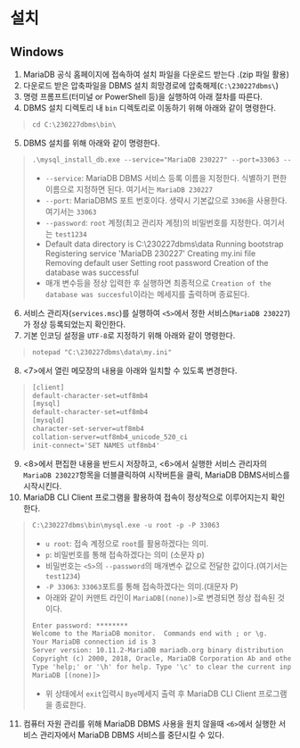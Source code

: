 # 설치
## Windows
1. MariaDB 공식 홈페이지에 접속하여 설치 파일을 다운로드 받는다 .(zip 파일 활용)
2. 다운로드 받은 압축파일을 DBMS 설치 희망경로에 압축해제(`C:\230227dbms\`)
3. 명령 프롬프트(터미널 or PowerShell 등)을 실행하여 아래 절차를 따른다.
4. DBMS 설치 디렉토리 내 `bin` 디렉토리로 이동하기 위해 아래와 같이 명령한다.
>```html
>cd C:\230227dbms\bin\
>```
5. DBMS 설치를 위해 아래와 같이 명령한다.
>```html
> .\mysql_install_db.exe --service="MariaDB 230227" --port=33063 --password="test1234"
>```
>- `--service`: MariaDB DBMS 서비스 등록 이름을 지정한다. 식별하기 편한 이름으로 지정하면 된다. 여기서는 `MariaDB 230227`
>- `--port`: MariaDBMS 포트 번호이다. 생략시 기본값으로 `3306`을 사용한다. 여기서는 `33063`
>- `--password`: `root` 계정(최고 관리자 계정)의 비밀번호를 지정한다. 여기서는 `test1234`
>- Default data directory is C:\230227dbms\data
   Running bootstrap
   Registering service 'MariaDB 230227'
   Creating my.ini file
   Removing default user
   Setting root password
   Creation of the database was successful
>- 매개 변수등을 정상 입력한 후 실행하면 최종적으로 `Creation of the database was succesful`이라는 메세지를 출력하며 종료된다.
6. 서비스 관리자(`services.msc`)를 실행하여 `<5>`에서 정한 서비스(`MariaDB 230227`)가 정상 등록되었는지 확인한다.
7. 기본 인코딩 설정을 `UTF-8`로 지정하기 위해 아래와 같이 명령한다.
>```html
> notepad "C:\230227dbms\data\my.ini"
>```
8. <7>에서 열린 메모장의 내용을 아래와 일치할 수 있도록 변경한다.
>```html
>[client]
>default-character-set=utf8mb4
>[mysql]
>default-character-set=utf8mb4
>[mysqld]
>character-set-server=utf8mb4
>collation-server=utf8mb4_unicode_520_ci
>init-connect='SET NAMES utf8mb4'
>```
9. <8>에서 편집한 내용을 반드시 저장하고, <6>에서 실행한 서비스 관리자의 `MariaDB 230227`항목을 더블클릭하여 시작버튼을 클릭, MariaDB DBMS서비스를 시작시킨다.
10. MariaDB CLI Client 프로그램을 활용하여 접속이 정상적으로 이루어지는지 확인한다.
>```html
>C:\230227dbms\bin\mysql.exe -u root -p -P 33063
>```
>- `u root`: 접속 계정으로 `root`를 활용하겠다는 의미.
>- `p`: 비밀번호를 통해 접속하겠다는 의미 (소문자 p)
>  - 비밀번호는 `<5>`의 `--password`의 매개변수 값으로 전달한 값이다.(여기서는 `test1234`)
>- `-P 33063`: `33063`포트를 통해 접속하겠다는 의미.(대문자 P)
>- 아래와 같이 커맨트 라인이 `MariaDB[(none)]>`로 변경되면 정상 접속된 것이다.
>```html
>Enter password: ********
>Welcome to the MariaDB monitor.  Commands end with ; or \g.
>Your MariaDB connection id is 3
>Server version: 10.11.2-MariaDB mariadb.org binary distribution
>Copyright (c) 2000, 2018, Oracle, MariaDB Corporation Ab and others.
>Type 'help;' or '\h' for help. Type '\c' to clear the current input statement.
>MariaDB [(none)]>
>```
>- 위 상태에서 `exit`입력시 `Bye`메세지 출력 후 MariaDB CLI Client 프로그램을 종료한다.
11. 컴퓨터 자원 관리를 위해 MariaDB DBMS 사용을 원치 않을때 `<6>`에서 실행한 서비스 관리자에서 MariaDB DBMS 서비스를 중단시킬 수 있다.